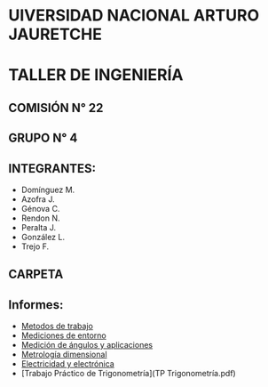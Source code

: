# UIVERSIDAD NACIONAL ARTURO JAURETCHE

# TALLER DE INGENIERÍA

## COMISIÓN N° 22

## GRUPO N° 4

## INTEGRANTES:

- Domínguez M.
- Azofra J.
- Génova C.
- Rendon N.
- Peralta J.
- González L.
- Trejo F.

## CARPETA
## Informes: 
- [Metodos de trabajo](Informes/Metodos-de-trabajo.pdf)
- [Mediciones de entorno](Informes/Mediciones-de-entorno.pdf)
- [Medición de ángulos y aplicaciones](Informes/Meidición-de-ángulos-y-aplicaciones.pdf)
- [Metrología dimensional](Informes/Metrología-dimensional.pdf)
- [Electricidad y electrónica](Informes/Electricidad-y-electrónica.pdf)
- [Trabajo Práctico de Trigonometría](TP Trigonometría.pdf)
